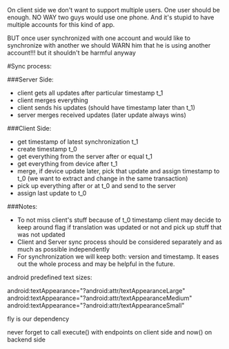On client side we don't want to support multiple users. One user should be enough.
NO WAY two guys would use one phone. And it's stupid to have multiple accounts for this kind of app.

BUT once user synchronized with one account and would like to synchronize with another we should
WARN him that he is using another account!!! but it shouldn't be harmful anyway


#Sync process:

###Server Side:
- client gets all updates after particular timestamp t_1
- client merges everything
- client sends his updates (should have timestamp later than t_1)
- server merges received updates
(later update always wins)

###Client Side:
- get timestamp of latest synchronization t_1
- create timestamp t_0
- get everything from the server after or equal t_1
- get everything from device after t_1
- merge, if device update later, pick that update and assign timestamp to t_0
(we want to extract and change in the same transaction)
- pick up everything after or at t_0 and send to the server
- assign last update to t_0

###Notes:
* To not miss client's stuff because of t_0 timestamp
client may decide to keep around flag if translation was updated or not
and pick up stuff that was not updated
* Client and Server sync process should be considered separately
and as much as possible independently
* For synchronization we will keep both: version and timestamp.
It eases out the whole process and may be helpful in the future.

android predefined text sizes:


android:textAppearance="?android:attr/textAppearanceLarge"
android:textAppearance="?android:attr/textAppearanceMedium"
android:textAppearance="?android:attr/textAppearanceSmall"

fly is our dependency

never forget to call execute() with endpoints on client side
and now() on backend side